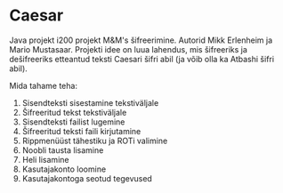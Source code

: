 # Caesar
Java projekt
i200 projekt M&M's šifreerimine.
Autorid Mikk Erlenheim ja Mario Mustasaar.
Projekti idee on luua lahendus, mis šifreeriks ja dešifreeriks etteantud teksti Caesari šifri abil (ja võib olla ka Atbashi šifri abil).

Mida tahame teha:
1) Sisendteksti sisestamine tekstiväljale
2) Šifreeritud tekst tekstiväljale
3) Sisendteksti failist lugemine
4) Šifreeritud teksti faili kirjutamine
5) Rippmenüüst tähestiku ja ROTi valimine
6) Noobli tausta lisamine
7) Heli lisamine
8) Kasutajakonto loomine
9) Kasutajakontoga seotud tegevused

